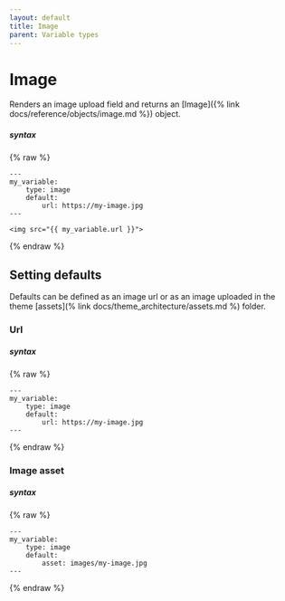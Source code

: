 ```yaml
---
layout: default
title: Image
parent: Variable types
---
```


# Image

Renders an image upload field and returns an [Image]({% link docs/reference/objects/image.md %}) object.

##### syntax
{% raw %}
```
---
my_variable:
    type: image
    default:
        url: https://my-image.jpg
---

<img src="{{ my_variable.url }}">

```
{% endraw %}

## Setting defaults
Defaults can be defined as an image url or as an image uploaded in the theme [assets](% link docs/theme_architecture/assets.md %) folder.

### Url

##### syntax
{% raw %}
```
---
my_variable:
    type: image
    default:
        url: https://my-image.jpg
---
```
{% endraw %}

### Image asset

##### syntax
{% raw %}
```
---
my_variable:
    type: image
    default:
        asset: images/my-image.jpg
---
```
{% endraw %}